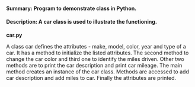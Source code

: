 #### Summary: Program to demonstrate class in Python.
#### Description: A car class is used to illustrate the functioning.

**car.py**

A class car defines the attributes - make, model, color, year and type of a car. It has a method to initialize the listed attributes. The second method to change the car color and third one to identify the miles driven. Other two methods are to print the car description and print car mileage.
The main method creates an instance of the car class. Methods are accessed to add car description and add miles to car. Finally the attributes are printed.

